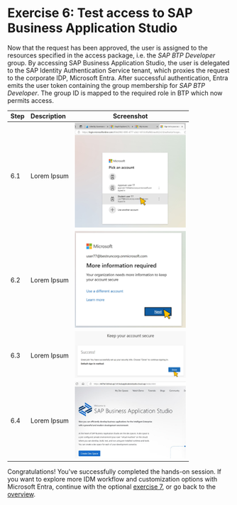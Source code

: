 # Exercise 6: Test access to SAP Business Application Studio
Now that the request has been approved, the user is assigned to the resources specified in the access package, i.e. the *SAP BTP Developer* group.
By accessing SAP Business Application Studio, the user is delegated to the SAP Identity Authentication Service tenant, which proxies the request to the corporate IDP, Microsoft Entra. After successful authentication, Entra emits the user token containing the group membership for *SAP BTP Developer*. The group ID is mapped to the required role in BTP which now permits access. 

| Step   | Description     | Screenshot          |
| :----- | :-------------- | :-----------------: |
| 6.1    |Lorem Ipsum      |<a href="./img/6-1.jpg" target="_blank"><img src="./img/6-1.jpg" width="250"/></a>|
| 6.2    |Lorem Ipsum      |<a href="./img/6-2.jpg" target="_blank"><img src="./img/6-2.jpg" width="250"/></a>|
| 6.3    |Lorem Ipsum      |<a href="./img/6-3.jpg" target="_blank"><img src="./img/6-3.jpg" width="250"/></a>|
| 6.4    |Lorem Ipsum      |<a href="./img/6-4.jpg" target="_blank"><img src="./img/6-4.jpg" width="250"/></a>|

Congratulations! You've successfully completed the hands-on session. If you want to explore more IDM workflow and customization options with Microsoft Entra, continue with the optional [exercise 7](../ex7/ex7.md), or go back to the [overview](../README.md).